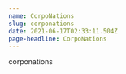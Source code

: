 ```yaml
---
name: CorpoNations
slug: corponations
date: 2021-06-17T02:33:11.504Z
page-headline: CorpoNations
---
```

corponations